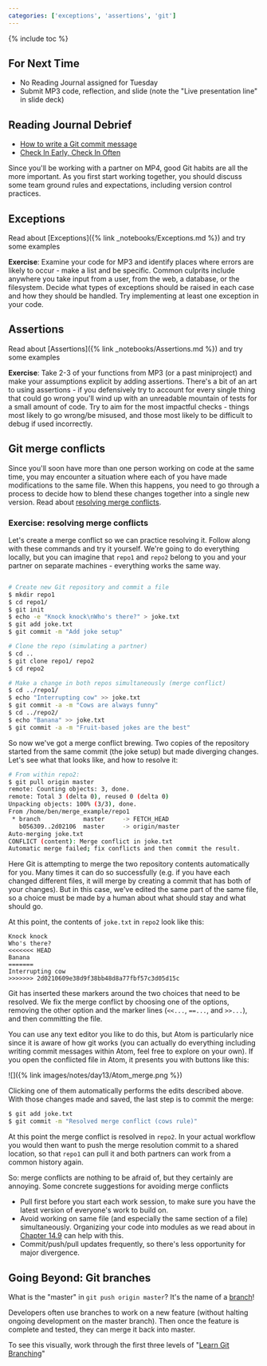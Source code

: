 ```yaml
---
categories: ['exceptions', 'assertions', 'git']
---
```


{% include toc %}

## For Next Time

 - No Reading Journal assigned for Tuesday
 - Submit MP3 code, reflection, and slide (note the "Live presentation line" in slide deck)

## Reading Journal Debrief

 * [How to write a Git commit message](https://chris.beams.io/posts/git-commit/)
 * [Check In Early, Check In Often](https://blog.codinghorror.com/check-in-early-check-in-often/)

Since you'll be working with a partner on MP4, good Git habits are all the more important. As you first start working together, you should discuss some team ground rules and expectations, including version control practices.


## Exceptions

Read about [Exceptions]({% link _notebooks/Exceptions.md %}) and try some examples

**Exercise**: Examine your code for MP3 and identify places where errors are likely to occur - make a list and be specific. Common culprits include anywhere you take input from a user, from the web, a database, or the filesystem. Decide what types of exceptions should be raised in each case and how they should be handled. Try implementing at least one exception in your code.

## Assertions

Read about [Assertions]({% link _notebooks/Assertions.md %}) and try some examples

**Exercise**: Take 2-3 of your functions from MP3 (or a past miniproject) and make your assumptions explicit by adding assertions. There's a bit of an art to using assertions - if you defensively try to account for every single thing that could go wrong you'll wind up with an unreadable mountain of tests for a small amount of code. Try to aim for the most impactful checks - things most likely to go wrong/be misused, and those most likely to be difficult to debug if used incorrectly.


## Git merge conflicts

Since you'll soon have more than one person working on code at the same time, you may encounter a situation where each of you have made modifications to the same file.
When this happens, you need to go through a process to decide how to blend these changes together into a single new version.
Read about [resolving merge conflicts](https://help.github.com/articles/resolving-a-merge-conflict-using-the-command-line/).

### Exercise: resolving merge conflicts

Let's create a merge conflict so we can practice resolving it. 
Follow along with these commands and try it yourself.
We're going to do everything locally, but you can imagine that `repo1` and `repo2` belong to you and your partner on separate machines - everything works the same way.

```bash

# Create new Git repository and commit a file
$ mkdir repo1
$ cd repo1/
$ git init
$ echo -e "Knock knock\nWho's there?" > joke.txt
$ git add joke.txt 
$ git commit -m "Add joke setup"

# Clone the repo (simulating a partner)
$ cd ..
$ git clone repo1/ repo2
$ cd repo2

# Make a change in both repos simultaneously (merge conflict)
$ cd ../repo1/
$ echo "Interrupting cow" >> joke.txt 
$ git commit -a -m "Cows are always funny"
$ cd ../repo2/
$ echo "Banana" >> joke.txt 
$ git commit -a -m "Fruit-based jokes are the best"
```

So now we've got a merge conflict brewing. 
Two copies of the repository started from the same commit (the joke setup) but made diverging changes.
Let's see what that looks like, and how to resolve it:

```bash
# From within repo2:
$ git pull origin master
remote: Counting objects: 3, done.
remote: Total 3 (delta 0), reused 0 (delta 0)
Unpacking objects: 100% (3/3), done.
From /home/ben/merge_example/repo1
 * branch            master     -> FETCH_HEAD
   b056309..2d02106  master     -> origin/master
Auto-merging joke.txt
CONFLICT (content): Merge conflict in joke.txt
Automatic merge failed; fix conflicts and then commit the result.
```

Here Git is attempting to merge the two repository contents automatically for you.
Many times it can do so successfully (e.g. if you have each changed different files, it will merge by creating a commit that has both of your changes).
But in this case, we've edited the same part of the same file, so a choice must be made by a human about what should stay and what should go.

At this point, the contents of `joke.txt` in `repo2` look like this:

```
Knock knock
Who's there?
<<<<<<< HEAD
Banana
=======
Interrupting cow
>>>>>>> 2d0210609e38d9f38bb48d8a77fbf57c3d05d15c
```

Git has inserted these markers around the two choices that need to be resolved.
We fix the merge conflict by choosing one of the options, removing the other option and the marker lines (`<<...`, `==...`, and `>>...`), and then committing the file.

You can use any text editor you like to do this, but Atom is particularly nice since it is aware of how git works (you can actually do everything including writing commit messages within Atom, feel free to explore on your own). If you open the conflicted file in Atom, it presents you with buttons like this:

![]({% link images/notes/day13/Atom_merge.png %})

Clicking one of them automatically performs the edits described above. With those changes made and saved, the last step is to commit the merge:

```bash
$ git add joke.txt
$ git commit -m "Resolved merge conflict (cows rule)"
```

At this point the merge conflict is resolved in `repo2`. In your actual workflow you would then want to push the merge resolution commit to a shared location, so that `repo1` can pull it and both partners can work from a common history again.

So: merge conflicts are nothing to be afraid of, but they certainly are annoying.
Some concrete suggestions for avoiding merge conflicts
 - Pull first before you start each work session, to make sure you have the latest version of everyone's work to build on.
 - Avoid working on same file (and especially the same section of a file) simultaneously. Organizing your code into modules as we read about in [Chapter 14.9](http://www.greenteapress.com/thinkpython2/html/thinkpython2015.html#sec173) can help with this.
 - Commit/push/pull updates frequently, so there's less opportunity for major divergence.


## Going Beyond: Git branches

What is the "master" in `git push origin master`? It's the name of a [branch](https://www.atlassian.com/git/tutorials/using-branches/git-checkout)!

Developers often use branches to work on a new feature (without halting ongoing development on the master branch). Then once the feature is complete and tested, they can merge it back into master.

To see this visually, work through the first three levels of "[Learn Git Branching](https://learngitbranching.js.org/)"

